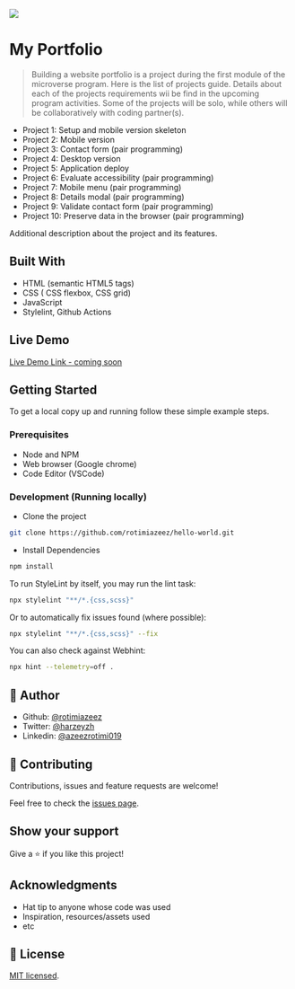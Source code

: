 ![](https://img.shields.io/badge/Microverse-blueviolet)

# My Portfolio

> Building a website portfolio is a project during the first module of the microverse program. Here is the list of projects guide. Details about each of the projects requirements wii be find in the upcoming program activities. Some of the projects will be solo, while others will be collaboratively with coding partner(s).

- Project 1: Setup and mobile version skeleton
- Project 2: Mobile version
- Project 3: Contact form (pair programming)
- Project 4: Desktop version
- Project 5: Application deploy
- Project 6: Evaluate accessibility (pair programming)
- Project 7: Mobile menu (pair programming)
- Project 8: Details modal (pair programming)
- Project 9: Validate contact form (pair programming)
- Project 10: Preserve data in the browser (pair programming)

Additional description about the project and its features.

## Built With

- HTML (semantic HTML5 tags)
- CSS  ( CSS flexbox, CSS grid)
- JavaScript
- Stylelint, Github Actions

## Live Demo

[Live Demo Link - coming soon]()

## Getting Started

To get a local copy up and running follow these simple example steps.

### Prerequisites

- Node and NPM
- Web browser (Google chrome)
- Code Editor (VSCode)

### Development (Running locally)

- Clone the project

```bash
git clone https://github.com/rotimiazeez/hello-world.git

```

- Install Dependencies

```bash
npm install
```

To run StyleLint by itself, you may run the lint task:

```bash
npx stylelint "**/*.{css,scss}"
```

Or to automatically fix issues found (where possible):

```bash
npx stylelint "**/*.{css,scss}" --fix
```

You can also check against Webhint:

```bash
npx hint --telemetry=off .
```

## 👤 Author

- Github: [@rotimiazeez](https://github.com/rotimiazeez)
- Twitter: [@harzeyzh](https://twitter.com/Harzeyzh)
- Linkedin: [@azeezrotimi019](https://www.linkedin.com/in/azeezrotimi019/)

## 🤝 Contributing

Contributions, issues and feature requests are welcome!

Feel free to check the [issues page](../../issues).

## Show your support

Give a ⭐️ if you like this project!

## Acknowledgments

- Hat tip to anyone whose code was used
- Inspiration, resources/assets used
- etc

## 📝 License

[MIT licensed](./LICENSE).
